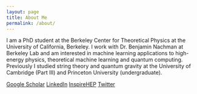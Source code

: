 ```yaml
---
layout: page
title: About Me
permalink: /about/
---
```


I am a PhD student at the Berkeley Center for Theoretical Physics at the University of California, Berkeley. I work with Dr. Benjamin Nachman at Berkeley Lab and am interested in machine learning applications to high-energy physics, theoretical machine learning and quantum computing. Previously I studied string theory and quantum gravity at the University of Cambridge (Part III) and Princeton University (undergraduate).

[Google Scholar](https://scholar.google.com/citations?user=dJMiGbsAAAAJ)
[LinkedIn](https://www.linkedin.com/in/matan-grinberg/)
[InspireHEP](https://inspirehep.net/authors/1681615?ui-citation-summary=true)
[Twitter](https://twitter.com/MatanGrin)

[jekyll-organization]: https://github.com/jekyll
